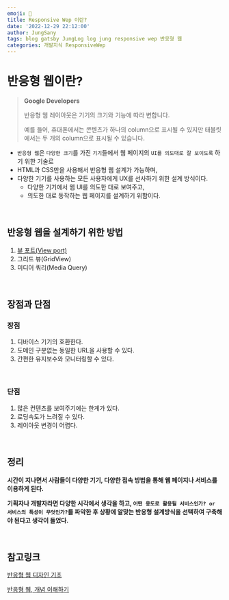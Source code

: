 ```yaml
---
emoji: 🎨
title: Responsive Wep 이란?
date: '2022-12-29 22:12:00'
author: JungSany
tags: blog gatsby JungLog log jung responsive wep 반응형 웹
categories: 개발지식 ResponsiveWep
---
```


# 반응형 웹이란?

> **Google Developers**
>
> 반응형 웹 레이아웃은 기기의 크기와 기능에 따라 변합니다.
>
> 예를 들어, 휴대폰에서는 콘텐츠가 하나의 column으로 표시될 수 있지만 태블릿에서는 두 개의 column으로 표시될 수 있습니다.

- `반응형 웹`은 `다양한 크기`를 가진 `기기`들에서 웹 페이지의 `UI를 의도대로 잘 보이도록` 하기 위한 기술로
- HTML과 CSS만을 사용해서 반응형 웹 설계가 가능하며,
- 다양한 기기를 사용하는 모든 사용자에게 UX를 선사하기 위한 설계 방식이다.
  - 다양한 기기에서 웹 UI를 의도한 대로 보여주고,
  - 의도한 대로 동작하는 웹 페이지를 설계하기 위함이다.

<br/>

## 반응형 웹을 설계하기 위한 방법

1. [뷰 포트(View port)](https://rnfltpgus.github.io/knowledge/responsive-web/viewport/)
2. 그리드 뷰(GridView)
3. 미디어 쿼리(Media Query)

<br/>

## 장점과 단점

### 장점

1. 디바이스 기기의 호환한다.
2. 도메인 구분없는 동일한 URL을 사용할 수 있다.
3. 간편한 유지보수와 모니터링할 수 있다.

<br/>

### 단점

1. 많은 컨텐츠를 보여주기에는 한계가 있다.
2. 로딩속도가 느려질 수 있다.
3. 레이아웃 변경이 어렵다.

<br/>

## 정리

**시간이 지나면서 사람들이 다양한 기기, 다양한 접속 방법을 통해 웹 페이지나 서비스를 이용하게 된다.**

**기획자나 개발자라면 다양한 시각에서 생각을 하고, `어떤 용도로 활용될 서비스인가? or 서비스의 특성이 무엇인가?`를 파악한 후 상황에 알맞는 반응형 설계방식을 선택하여 구축해야 된다고 생각이 들었다.**

<br/>

## 참고링크

[반응형 웹 디자인 기초](https://web.dev/responsive-web-design-basics/)

[반응형 웹, 개념 이해하기](https://yozm.wishket.com/magazine/detail/883/)

<br/>

```toc

```
